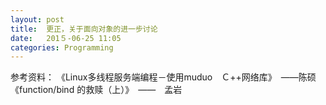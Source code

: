 ```yaml
---
layout: post
title:  更正，关于面向对象的进一步讨论
date:   201５-06-25 11:05
categories: Programming
---
```








参考资料：
《Linux多线程服务端编程－使用muduo　Ｃ++网络库》　——陈硕
《function/bind 的救赎（上）》　——　孟岩
